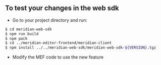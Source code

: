 ## To test your changes in the web sdk

- Go to your project directory and run:

```sh
$ cd meridian-web-sdk
$ npm run build
$ npm pack
$ cd ../meridian-editor-frontend/meridian-client
$ npm install ../../meridian-web-sdk/meridian-web-sdk-${VERSION}.tgz
```

- Modify the MEF code to use the new feature
